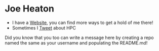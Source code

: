 # Joe Heaton

- I have a [Website](https://www.heaton.dev/), you can find more ways to get a hold of me there!
- Sometimes I [Tweet](https://twitter.com/Heaton_dev) about HPC

Did you know that you too can write a message here by creating a repo named the same as your username and populating the README.md!
